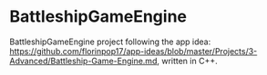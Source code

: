﻿# BattleshipGameEngine

BattleshipGameEngine project following the app idea:
https://github.com/florinpop17/app-ideas/blob/master/Projects/3-Advanced/Battleship-Game-Engine.md,
written in C++.
